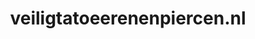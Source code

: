 ---
layout: post
title:  "veiligtatoeerenenpiercen.nl"
internal_url:  "/dutchgov/veiligtatoeerenenpiercen.nl.html"
categories: dutchgov
---